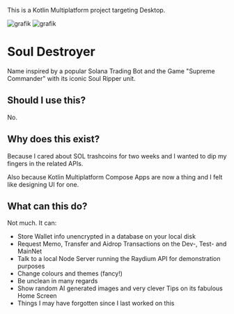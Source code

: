 This is a Kotlin Multiplatform project targeting Desktop.

![grafik](https://github.com/user-attachments/assets/47ff3ac6-8a50-4c30-ba37-97dd44f73881)
![grafik](https://github.com/user-attachments/assets/0cbcb0b9-b2d7-4c7a-a790-1d22ea5e878b)

# Soul Destroyer
Name inspired by a popular Solana Trading Bot and the Game "Supreme Commander" with its iconic Soul Ripper unit.

## Should I use this?
No.

## Why does this exist?
Because I cared about SOL trashcoins for two weeks and I wanted to dip my fingers in the related APIs.

Also because Kotlin Multiplatform Compose Apps are now a thing and I felt like designing UI for one.

## What can this do?

Not much. It can:
* Store Wallet info unencrypted in a database on your local disk
* Request Memo, Transfer and Aidrop Transactions on the Dev-, Test- and MainNet
* Talk to a local Node Server running the Raydium API for demonstration purposes
* Change colours and themes (fancy!)
* Be unclean in many regards
* Show random AI generated images and very clever Tips on its fabulous Home Screen
* Things I may have forgotten since I last worked on this
